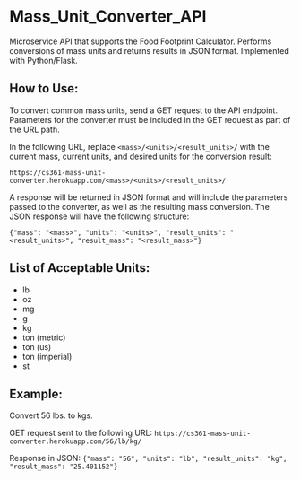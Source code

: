 # Mass_Unit_Converter_API
Microservice API that supports the Food Footprint Calculator. Performs conversions of mass units and returns results in JSON format. Implemented with Python/Flask.

## How to Use:
To convert common mass units, send a GET request to the API endpoint. Parameters for the converter must be included in the GET request as part of the URL path.

In the following URL, replace `<mass>/<units>/<result_units>/` with the current mass, current units, and desired units for the conversion result: 

`https://cs361-mass-unit-converter.herokuapp.com/<mass>/<units>/<result_units>/`

A response will be returned in JSON format and will include the parameters passed to the converter, as well as the resulting mass conversion. The JSON response will have the following structure:

`{"mass": "<mass>", "units": "<units>", "result_units": "<result_units>", "result_mass": "<result_mass>"}`

## List of Acceptable Units:
- lb
- oz
- mg
- g
- kg
- ton (metric)
- ton (us)
- ton (imperial)
- st

## Example:
Convert 56 lbs. to kgs. 

GET request sent to the following URL:
`https://cs361-mass-unit-converter.herokuapp.com/56/lb/kg/`

Response in JSON:
`{"mass": "56", "units": "lb", "result_units": "kg", "result_mass": "25.401152"}`